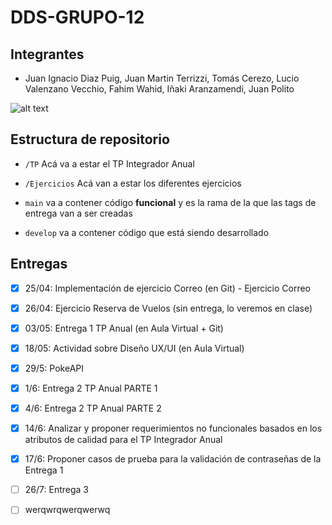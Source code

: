 # DDS-GRUPO-12
## Integrantes
  - Juan Ignacio Diaz Puig, Juan Martin Terrizzi, Tomás Cerezo, Lucio Valenzano Vecchio, Fahim Wahid, Iñaki Aranzamendi, Juan Polito

![alt text](https://bocajuniors2016.wordpress.com/wp-content/uploads/2016/03/telon-bandera-boca-juniors-la-12-tevez.jpeg)

## Estructura de repositorio

- ```/TP``` Acá va a estar el TP Integrador Anual

- ```/Ejercicios``` Acá van a estar los diferentes ejercicios

- ```main``` va a contener código **funcional**  y es la rama de la que las tags de entrega van a ser creadas

- ```develop``` va a contener código que está siendo desarrollado

## Entregas

- [X] 25/04: Implementación de ejercicio Correo (en Git) - Ejercicio Correo

- [X] 26/04: Ejercicio Reserva de Vuelos (sin entrega, lo veremos en clase)

- [X] 03/05: Entrega 1 TP Anual (en Aula Virtual + Git)

- [X] 18/05: Actividad sobre Diseño UX/UI (en Aula Virtual)

- [X] 29/5: PokeAPI

- [X] 1/6: Entrega 2 TP Anual PARTE 1

- [X] 4/6: Entrega 2 TP Anual PARTE 2

- [X] 14/6: Analizar y proponer requerimientos no funcionales basados en los atributos de calidad para el TP Integrador Anual

- [X] 17/6: Proponer casos de prueba para la validación de contraseñas de la Entrega 1

- [ ] 26/7: Entrega 3
- [ ] werqwrqwerqwerwq
